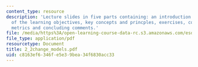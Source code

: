 ```yaml
---
content_type: resource
description: 'Lecture slides in five parts containing: an introduction and description
  of the learning objectives, key concepts and princples, exercises, common disconnects,
  metrics and concluding comments.'
file: /media/https%3A/open-learning-course-data-rc.s3.amazonaws.com/esd-60-lean-six-sigma-processes-summer-2004/c8163ef6346fe5e39bea34f6830acc33_2_2change_models.pdf
file_type: application/pdf
resourcetype: Document
title: 2_2change_models.pdf
uid: c8163ef6-346f-e5e3-9bea-34f6830acc33
---
```

